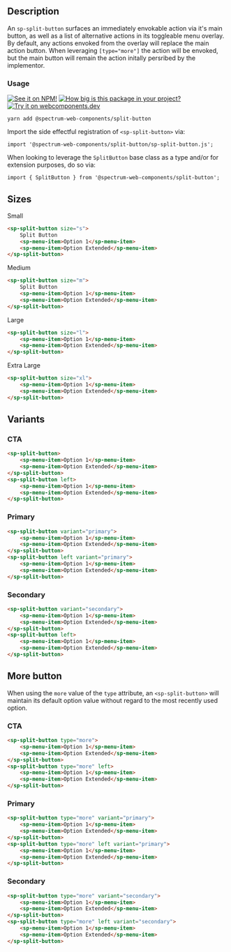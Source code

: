 ## Description

An `sp-split-button` surfaces an immediately envokable action via it's main button, as well as a list of alternative actions in its toggleable menu overlay. By default, any actions envoked from the overlay will replace the main action button. When leveraging `[type="more"]` the action will be envoked, but the main button will remain the action initally persribed by the implementor.

### Usage

[![See it on NPM!](https://img.shields.io/npm/v/@spectrum-web-components/split-button?style=for-the-badge)](https://www.npmjs.com/package/@spectrum-web-components/split-button)
[![How big is this package in your project?](https://img.shields.io/bundlephobia/minzip/@spectrum-web-components/split-button?style=for-the-badge)](https://bundlephobia.com/result?p=@spectrum-web-components/splitbutton)
[![Try it on webcomponents.dev](https://img.shields.io/badge/Try%20it%20on-webcomponents.dev-green?style=for-the-badge)](https://webcomponents.dev/edit/collection/fO75441E1Q5ZlI0e9pgq/wyDxsnwOiGaxibKODm3o/src/index.ts)

```
yarn add @spectrum-web-components/split-button
```

Import the side effectful registration of `<sp-split-button>` via:

```
import '@spectrum-web-components/split-button/sp-split-button.js';
```

When looking to leverage the `SplitButton` base class as a type and/or for extension purposes, do so via:

```
import { SplitButton } from '@spectrum-web-components/split-button';
```

## Sizes

<sp-tabs selected="m" auto label="Size Attribute Options">
<sp-tab value="s">Small</sp-tab>
<sp-tab-panel value="s">

```html
<sp-split-button size="s">
    Split Button
    <sp-menu-item>Option 1</sp-menu-item>
    <sp-menu-item>Option Extended</sp-menu-item>
</sp-split-button>
```

</sp-tab-panel>
<sp-tab value="m">Medium</sp-tab>
<sp-tab-panel value="m">

```html
<sp-split-button size="m">
    Split Button
    <sp-menu-item>Option 1</sp-menu-item>
    <sp-menu-item>Option Extended</sp-menu-item>
</sp-split-button>
```

</sp-tab-panel>
<sp-tab value="l">Large</sp-tab>
<sp-tab-panel value="l">

```html
<sp-split-button size="l">
    <sp-menu-item>Option 1</sp-menu-item>
    <sp-menu-item>Option Extended</sp-menu-item>
</sp-split-button>
```

</sp-tab-panel>
<sp-tab value="xl">Extra Large</sp-tab>
<sp-tab-panel value="xl">

```html
<sp-split-button size="xl">
    <sp-menu-item>Option 1</sp-menu-item>
    <sp-menu-item>Option Extended</sp-menu-item>
</sp-split-button>
```

</sp-tab-panel>
</sp-tabs>

## Variants

### CTA

```html
<sp-split-button>
    <sp-menu-item>Option 1</sp-menu-item>
    <sp-menu-item>Option Extended</sp-menu-item>
</sp-split-button>
<sp-split-button left>
    <sp-menu-item>Option 1</sp-menu-item>
    <sp-menu-item>Option Extended</sp-menu-item>
</sp-split-button>
```

### Primary

```html
<sp-split-button variant="primary">
    <sp-menu-item>Option 1</sp-menu-item>
    <sp-menu-item>Option Extended</sp-menu-item>
</sp-split-button>
<sp-split-button left variant="primary">
    <sp-menu-item>Option 1</sp-menu-item>
    <sp-menu-item>Option Extended</sp-menu-item>
</sp-split-button>
```

### Secondary

```html
<sp-split-button variant="secondary">
    <sp-menu-item>Option 1</sp-menu-item>
    <sp-menu-item>Option Extended</sp-menu-item>
</sp-split-button>
<sp-split-button left>
    <sp-menu-item>Option 1</sp-menu-item>
    <sp-menu-item>Option Extended</sp-menu-item>
</sp-split-button>
```

## More button

When using the `more` value of the `type` attribute, an `<sp-split-button>` will maintain its default option value without regard to the most recently used option.

### CTA

```html
<sp-split-button type="more">
    <sp-menu-item>Option 1</sp-menu-item>
    <sp-menu-item>Option Extended</sp-menu-item>
</sp-split-button>
<sp-split-button type="more" left>
    <sp-menu-item>Option 1</sp-menu-item>
    <sp-menu-item>Option Extended</sp-menu-item>
</sp-split-button>
```

### Primary

```html
<sp-split-button type="more" variant="primary">
    <sp-menu-item>Option 1</sp-menu-item>
    <sp-menu-item>Option Extended</sp-menu-item>
</sp-split-button>
<sp-split-button type="more" left variant="primary">
    <sp-menu-item>Option 1</sp-menu-item>
    <sp-menu-item>Option Extended</sp-menu-item>
</sp-split-button>
```

### Secondary

```html
<sp-split-button type="more" variant="secondary">
    <sp-menu-item>Option 1</sp-menu-item>
    <sp-menu-item>Option Extended</sp-menu-item>
</sp-split-button>
<sp-split-button type="more" left variant="secondary">
    <sp-menu-item>Option 1</sp-menu-item>
    <sp-menu-item>Option Extended</sp-menu-item>
</sp-split-button>
```
